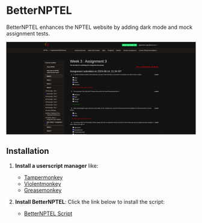 # BetterNPTEL

BetterNPTEL enhances the NPTEL website by adding dark mode and mock assignment tests.

![Preview image](https://github.com/ujjujjuj/BetterNPTEL/blob/master/img/preview.png?raw=true)

## Installation

1. **Install a userscript manager** like:

   - [Tampermonkey](https://www.tampermonkey.net/)
   - [Violentmonkey](https://violentmonkey.github.io/)
   - [Greasemonkey](https://addons.mozilla.org/en-US/firefox/addon/greasemonkey/)

2. **Install BetterNPTEL**: Click the link below to install the script:
   - [BetterNPTEL Script](https://github.com/ujjujjuj/BetterNPTEL/raw/refs/heads/master/better-nptel.user.js)
